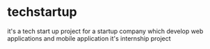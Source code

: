 # techstartup
it's a tech start up project for a startup company which develop web applications and mobile application
it's internship project
